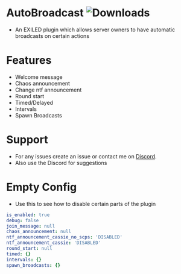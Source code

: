 # AutoBroadcast ![Downloads](https://img.shields.io/github/downloads/Misfiy/AutoBroadcast/total)
* An EXILED plugin which allows server owners to have automatic broadcasts on certain actions

# Features
* Welcome message
* Chaos announcement
* Change ntf announcement
* Round start
* Timed/Delayed
* Intervals
* Spawn Broadcasts

# Support
* For any issues create an issue or contact me on [Discord](https://discord.gg/RYzahv3vfC).
* Also use the Discord for suggestions

# Empty Config
* Use this to see how to disable certain parts of the plugin
```yml
is_enabled: true
debug: false
join_message: null
chaos_announcement: null
ntf_announcement_cassie_no_scps: 'DISABLED'
ntf_announcement_cassie: 'DISABLED'
round_start: null
timed: {}
intervals: {}
spawn_broadcasts: {}
```
